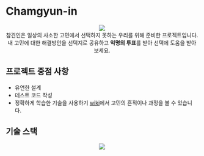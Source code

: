 # Chamgyun-in

<p align="center">
  <img src="https://user-images.githubusercontent.com/6914465/135378308-17825c17-6bbc-4510-afb2-1f2d3bec8ae8.png" />
  <br />
  참견인은 일상의 사소한 고민에서 선택하지 못하는 우리를 위해 준비한 프로젝트입니다.
  <br />
  내 고민에 대한 해결방안을 선택지로 공유하고 <b>익명의 투표</b>를 받아 선택에 도움을 받아보세요.
 </p>
  
  
## 프로젝트 중점 사항
- 유연한 설계
- 테스트 코드 작성
- 정확하게 학습한 기술을 사용하기 
[wiki](https://github.com/who-is-hu/chamgyun-in/wiki)에서 고민의 흔적이나 과정을 볼 수 있습니다.


## 기술 스택
<p align="center">
  <img src="https://user-images.githubusercontent.com/6914465/135376011-582d3260-5e7d-4518-9647-b9090c986237.png" />
 </p>

